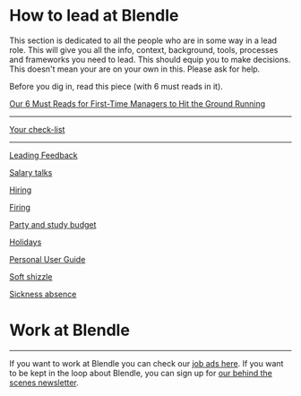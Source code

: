 # How to lead at Blendle

This section is dedicated to all the people who are in some way in a lead role. This will give you  all the info, context, background, tools, processes and frameworks you need to lead. This should equip you to make decisions. This doesn't mean your are on your own in this. Please ask for help.

Before you dig in, read this piece (with 6 must reads in it).

[Our 6 Must Reads for First-Time Managers to Hit the Ground Running](http://firstround.com/review/our-6-must-reads-for-first-time-managers-to-hit-the-ground-running/)

---

[Your check-list](Your%20check-list%206928b6412e4a4026a25bb9003661dcab.md)

---

[Leading Feedback ](Leading%20Feedback%20304a48f9a954482bb434e75cc581f04b.md)

[Salary talks](Salary%20talks%209878e565393348189d8816689013b4f1.md)

[Hiring ](Hiring%20553b27f441d44be6bc98653afbe0dd61.md)

[Firing](Firing%20d930cdc39090418ea504f297425c97d7.md)

[Party and study budget](Party%20and%20study%20budget%2093163720d55940beb0a1e70c7f121a96.md)

[Holidays](Holidays%20b309d1e278d2418f828a0f85b733c5d1.md)

[Personal User Guide](Personal%20User%20Guide%20c4cfa4e0683144aabf09ff955a5177be.md)

[Soft shizzle](Soft%20shizzle%207fa3bb0ec8114b34b18fd6143cd17171.md)

[Sickness absence](Sickness%20absence%202a1d61a941c940068ecbb1e4521a90b2.md)

# Work at Blendle

---

If you want to work at Blendle you can check our [job ads here](https://blendle.homerun.co/). If you want to be kept in the loop about Blendle, you can sign up for [our behind the scenes newsletter](https://blendle.homerun.co/yes-keep-me-posted/tr/apply?token=8092d4128c306003d97dd3821bad06f2).